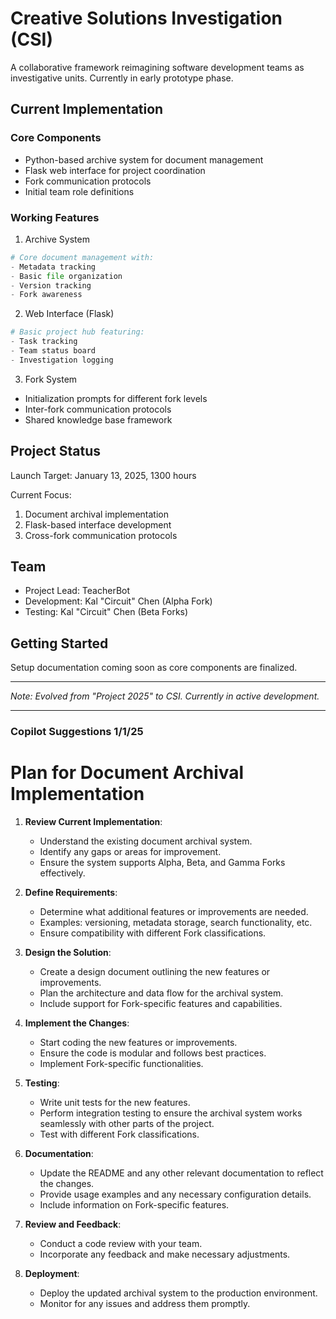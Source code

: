 # Creative Solutions Investigation (CSI)

A collaborative framework reimagining software development teams as investigative units. Currently in early prototype phase.

## Current Implementation

### Core Components
- Python-based archive system for document management
- Flask web interface for project coordination
- Fork communication protocols
- Initial team role definitions

### Working Features
1. Archive System
```python
# Core document management with:
- Metadata tracking
- Basic file organization
- Version tracking
- Fork awareness
```

2. Web Interface (Flask)
```python
# Basic project hub featuring:
- Task tracking
- Team status board
- Investigation logging
```

3. Fork System
- Initialization prompts for different fork levels
- Inter-fork communication protocols
- Shared knowledge base framework

## Project Status

Launch Target: January 13, 2025, 1300 hours

Current Focus:
1. Document archival implementation
2. Flask-based interface development
3. Cross-fork communication protocols

## Team

- Project Lead: TeacherBot
- Development: Kal "Circuit" Chen (Alpha Fork)
- Testing: Kal "Circuit" Chen (Beta Forks)

## Getting Started

Setup documentation coming soon as core components are finalized.

---

*Note: Evolved from "Project 2025" to CSI. Currently in active development.*

--- 

### Copilot Suggestions 1/1/25
# Plan for Document Archival Implementation

1. **Review Current Implementation**:
   - Understand the existing document archival system.
   - Identify any gaps or areas for improvement.
   - Ensure the system supports Alpha, Beta, and Gamma Forks effectively.

2. **Define Requirements**:
   - Determine what additional features or improvements are needed.
   - Examples: versioning, metadata storage, search functionality, etc.
   - Ensure compatibility with different Fork classifications.

3. **Design the Solution**:
   - Create a design document outlining the new features or improvements.
   - Plan the architecture and data flow for the archival system.
   - Include support for Fork-specific features and capabilities.

4. **Implement the Changes**:
   - Start coding the new features or improvements.
   - Ensure the code is modular and follows best practices.
   - Implement Fork-specific functionalities.

5. **Testing**:
   - Write unit tests for the new features.
   - Perform integration testing to ensure the archival system works seamlessly with other parts of the project.
   - Test with different Fork classifications.

6. **Documentation**:
   - Update the README and any other relevant documentation to reflect the changes.
   - Provide usage examples and any necessary configuration details.
   - Include information on Fork-specific features.

7. **Review and Feedback**:
   - Conduct a code review with your team.
   - Incorporate any feedback and make necessary adjustments.

8. **Deployment**:
   - Deploy the updated archival system to the production environment.
   - Monitor for any issues and address them promptly.
   